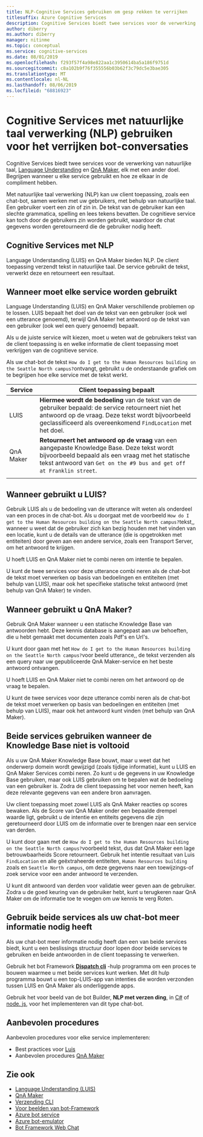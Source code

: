 ```yaml
---
title: NLP-Cognitive Services gebruiken om gesp rekken te verrijken
titlesuffix: Azure Cognitive Services
description: Cognitive Services biedt twee services voor de verwerking van natuurlijke taal, Language Understanding en QnA Maker, elk met een ander doel. Begrijpen wanneer u elke service gebruikt en hoe ze elkaar in de compliment hebben.
author: diberry
ms.author: diberry
manager: nitinme
ms.topic: conceptual
ms.service: cognitive-services
ms.date: 08/01/2019
ms.openlocfilehash: f293f57f4a98e822aa1c3950614ba5a186f9751d
ms.sourcegitcommit: c8a102b9f76f355556b03b62f3c79dc5e3bae305
ms.translationtype: MT
ms.contentlocale: nl-NL
ms.lasthandoff: 08/06/2019
ms.locfileid: "68816923"
---
```

# <a name="use-cognitive-services-with-natural-language-processing-nlp-to-enrich-bot-conversations"></a>Cognitive Services met natuurlijke taal verwerking (NLP) gebruiken voor het verrijken bot-conversaties

Cognitive Services biedt twee services voor de verwerking van natuurlijke taal, [Language Understanding](what-is-luis.md) en [QnA Maker](../qnamaker/overview/overview.md), elk met een ander doel. Begrijpen wanneer u elke service gebruikt en hoe ze elkaar in de compliment hebben. 

Met natuurlijke taal verwerking (NLP) kan uw client toepassing, zoals een chat-bot, samen werken met uw gebruikers, met behulp van natuurlijke taal. Een gebruiker voert een zin of zin in. De tekst van de gebruiker kan een slechte grammatica, spelling en lees tekens bevatten. De cognitieve service kan toch door de gebruikers zin worden gebruikt, waardoor de chat gegevens worden geretourneerd die de gebruiker nodig heeft. 

## <a name="cognitive-services-with-nlp"></a>Cognitive Services met NLP

Language Understanding (LUIS) en QnA Maker bieden NLP. De client toepassing verzendt tekst in natuurlijke taal. De service gebruikt de tekst, verwerkt deze en retourneert een resultaat. 

## <a name="when-to-use-each-service"></a>Wanneer moet elke service worden gebruikt

Language Understanding (LUIS) en QnA Maker verschillende problemen op te lossen. LUIS bepaalt het doel van de tekst van een gebruiker (ook wel een utterance genoemd), terwijl QnA Maker het antwoord op de tekst van een gebruiker (ook wel een query genoemd) bepaalt. 

Als u de juiste service wilt kiezen, moet u weten wat de gebruikers tekst van de client toepassing is en welke informatie de client toepassing moet verkrijgen van de cognitieve service.

Als uw chat-bot de tekst `How do I get to the Human Resources building on the Seattle North campus?`ontvangt, gebruikt u de onderstaande grafiek om te begrijpen hoe elke service met de tekst werkt.

|Service|Client toepassing bepaalt|
|--|--|
|LUIS|**Hiermee wordt de bedoeling** van de tekst van de gebruiker bepaald: de service retourneert niet het antwoord op de vraag. Deze tekst wordt bijvoorbeeld geclassificeerd als overeenkomend `FindLocation` met het doel.<br>|
|QnA Maker|**Retourneert het antwoord op de vraag** van een aangepaste Knowledge Base. Deze tekst wordt bijvoorbeeld bepaald als een vraag met het statische tekst antwoord van `Get on the #9 bus and get off at Franklin street`.|
|||

## <a name="when-do-you-use-luis"></a>Wanneer gebruikt u LUIS? 

Gebruik LUIS als u de bedoeling van de utterance wilt weten als onderdeel van een proces in de chat-bot. Als u doorgaat met de voorbeeld `How do I get to the Human Resources building on the Seattle North campus?`tekst,, wanneer u weet dat de gebruiker zich kan bezig houden met het vinden van een locatie, kunt u de details van de utterance (die is opgetrokken met entiteiten) door geven aan een andere service, zoals een Transport Server, om het antwoord te krijgen. 

U hoeft LUIS en QnA Maker niet te combi neren om intentie te bepalen. 

U kunt de twee services voor deze utterance combi neren als de chat-bot de tekst moet verwerken op basis van bedoelingen en entiteiten (met behulp van LUIS), maar ook het specifieke statische tekst antwoord (met behulp van QnA Maker) te vinden.

## <a name="when-do-you-use-qna-maker"></a>Wanneer gebruikt u QnA Maker? 

Gebruik QnA Maker wanneer u een statische Knowledge Base van antwoorden hebt. Deze kennis database is aangepast aan uw behoeften, die u hebt gemaakt met documenten zoals Pdf's en Url's. 

U kunt door gaan met het `How do I get to the Human Resources building on the Seattle North campus?`voor beeld utterance,, de tekst verzenden als een query naar uw gepubliceerde QnA Maker-service en het beste antwoord ontvangen. 

U hoeft LUIS en QnA Maker niet te combi neren om het antwoord op de vraag te bepalen.

U kunt de twee services voor deze utterance combi neren als de chat-bot de tekst moet verwerken op basis van bedoelingen en entiteiten (met behulp van LUIS), maar ook het antwoord kunt vinden (met behulp van QnA Maker).

## <a name="use-both-services-when-your-knowledge-base-is-incomplete"></a>Beide services gebruiken wanneer de Knowledge Base niet is voltooid

Als u uw QnA Maker Knowledge Base bouwt, maar u weet dat het onderwerp domein wordt gewijzigd (zoals tijdige informatie), kunt u LUIS en QnA Maker Services combi neren. Zo kunt u de gegevens in uw Knowledge Base gebruiken, maar ook LUIS gebruiken om te bepalen wat de bedoeling van een gebruiker is. Zodra de client toepassing het voor nemen heeft, kan deze relevante gegevens van een andere bron aanvragen. 

Uw client toepassing moet zowel LUIS als QnA Maker reacties op scores bewaken. Als de Score van QnA Maker onder een bepaalde drempel waarde ligt, gebruikt u de intentie en entiteits gegevens die zijn geretourneerd door LUIS om de informatie over te brengen naar een service van derden.

U kunt door gaan met de `How do I get to the Human Resources building on the Seattle North campus?`voorbeeld tekst, dus dat QnA Maker een lage betrouwbaarheids Score retourneert. Gebruik het intentie resultaat van Luis `FindLocation` en alle geëxtraheerde entiteiten, `Human Resources building` zoals en `Seattle North campus`, om deze gegevens naar een toewijzings-of zoek service voor een ander antwoord te verzenden. 

U kunt dit antwoord van derden voor validatie weer geven aan de gebruiker. Zodra u de goed keuring van de gebruiker hebt, kunt u terugkeren naar QnA Maker om de informatie toe te voegen om uw kennis te verg Roten. 

## <a name="use-both-services-when-your-chat-bot-needs-more-information"></a>Gebruik beide services als uw chat-bot meer informatie nodig heeft

Als uw chat-bot meer informatie nodig heeft dan een van beide services biedt, kunt u een beslissings structuur door lopen door beide services te gebruiken en beide antwoorden in de client toepassing te verwerken. 

Gebruik het bot Framework **[Dispatch cli](https://github.com/Microsoft/botbuilder-tools/tree/master/packages/Dispatch)** -hulp programma om een proces te bouwen waarmee u met beide services kunt werken. Met dit hulp programma bouwt u een top-LUIS-app van intenties die worden verzonden tussen LUIS en QnA Maker als onderliggende apps. 

Gebruik het voor beeld van de bot Builder, **NLP met verzen ding**, in [C#](https://github.com/microsoft/BotBuilder-Samples/tree/master/samples/csharp_dotnetcore/14.nlp-with-dispatch) of [node. js](https://github.com/microsoft/BotBuilder-Samples/tree/master/samples/javascript_nodejs/14.nlp-with-dispatch), voor het implementeren van dit type chat-bot. 

## <a name="best-practices"></a>Aanbevolen procedures

Aanbevolen procedures voor elke service implementeren:

* Best practices voor [Luis](luis-concept-best-practices.md)
* Aanbevolen procedures [QnA Maker](../qnamaker/concepts/best-practices.md)

## <a name="see-also"></a>Zie ook

* [Language Understanding (LUIS)](what-is-luis.md)
* [QnA Maker](../qnamaker/overview/overview.md)
* [Verzending CLI](https://github.com/Microsoft/botbuilder-tools/tree/master/packages/Dispatch)
* [Voor beelden van bot-Framework](https://github.com/Microsoft/BotBuilder-Samples)
* [Azure bot service](https://docs.microsoft.com/azure/bot-service/bot-service-overview-introduction?view=azure-bot-service-4.0)
* [Azure bot-emulator](https://github.com/Microsoft/BotFramework-Emulator)
* [Bot Framework Web Chat](https://github.com/microsoft/BotFramework-WebChat)